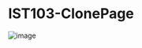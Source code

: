 # IST103-ClonePage
![image]([https://github.com/bgrhzl/IST103-ClonePage/assets/53261898/ef00e1d0-5030-4c1d-951a-29b20e514176](https://ibb.co/PMB42jP))
